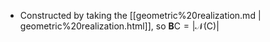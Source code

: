 












-   Constructed by taking the [[geometric%20realization.md | geometric%20realization.html]], so ${\mathbf{B}}\mathsf{C} = { {\left\lvert {{ \mathcal{N}({\mathsf{C}}) }} \right\rvert} }$
